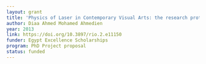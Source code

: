 ```yaml
---
layout: grant
title: 'Physics of Laser in Contemporary Visual Arts: the research protocol'
author: Diaa Ahmed Mohamed Ahmedien
year: 2013
link: https://doi.org/10.3897/rio.2.e11150
funder: Egypt Excellence Scholarships
program: PhD Project proposal
status: funded
---
```

